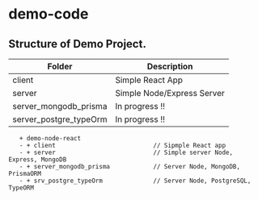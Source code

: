 # demo-code

## Structure of Demo Project.

| Folder                  | Description                   |
|-------------------------|-------------------------------| 
| client                  | Simple React App              |
| server                  | Simple Node/Express Server    |
| server_mongodb_prisma   | In progress !!                |
| server_postgre_typeOrm  | In progress !!                |


```
   + demo-node-react 
   - + client                           // Sipmple React app
   - + server                           // Simple server Node, Express, MongoDB       
   - + server_mongodb_prisma            // Server Node, MongoDB, PrismaORM      
   - + srv_postgre_typeOrm              // Server Node, PostgreSQL, TypeORM
```
